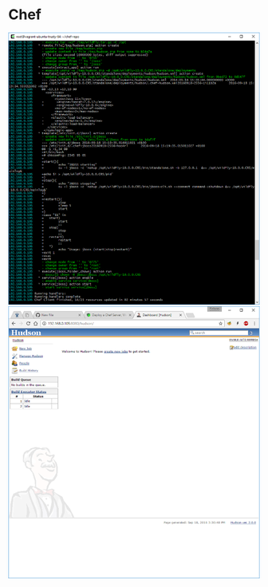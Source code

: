 # Chef

![im1](https://github.com/UladzimirSemiankou/Chef/blob/Topic8/1.png?raw=true)
![im2](https://github.com/UladzimirSemiankou/Chef/blob/Topic8/2.png?raw=true)
